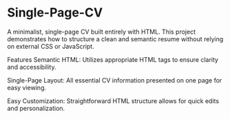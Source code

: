 <h1>Single-Page-CV</h1>

A minimalist, single-page CV built entirely with HTML. This project demonstrates how to structure a clean and semantic resume without relying on external CSS or JavaScript.​

Features
Semantic HTML: Utilizes appropriate HTML tags to ensure clarity and accessibility.

Single-Page Layout: All essential CV information presented on one page for easy viewing.

Easy Customization: Straightforward HTML structure allows for quick edits and personalization.
